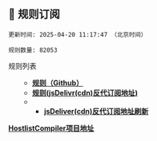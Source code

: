 <h2 id="a">🎯 规则订阅</h2>

```
更新时间: 2025-04-20 11:17:47 （北京时间） 

规则数量: 82053 
``` 
<summary>规则列表</summary>
<ul>
  
- **[规则（Github）](https://raw.githubusercontent.com/EGMfoxlz/Adgh/refs/heads/main/rules.txt)**
- **[规则(jsDelivr(cdn)反代订阅地址)](https://gcore.jsdelivr.net/gh/EGMfoxlz/Adgh@main/rules.txt)**
- - **[jsDeliver(cdn)反代订阅地址刷新](https://purge.jsdelivr.net/gh/EGMfoxlz/Adgh@main/rules.txt)**
</ul>

**[HostlistCompiler项目地址](https://github.com/AdguardTeam/HostlistCompiler)**
